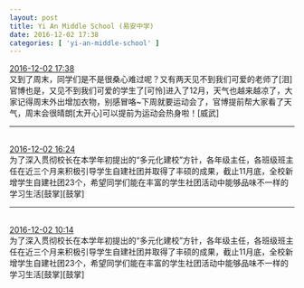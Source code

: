 ```yaml
---
layout: post
title: Yi An Middle School (易安中学)
date: 2016-12-02 17:38
categories: [ 'yi-an-middle-school' ]
---
```


<div class="weibo-info">
  <a href="http://weibo.com/6074218720/Ekgikz4r6">2016-12-02 17:38</a>
</div>
又到了周末，同学们是不是很桑心难过呢？又有两天见不到我们可爱的老师了[泪]官博也是，又见不到我们可爱的学生了[可怜]进入了12月，天气也越来越凉了，大家记得周末外出增加衣物，别感冒咯~下周就要运动会了，官博提前帮大家看了天气，周末会很晴朗[太开心]可以提前为运动会热身啦！[威武]

<!-- more -->

---

<br />
<div class="weibo-info">
  <a href="http://weibo.com/6074218720/EkfOptNqI">2016-12-02 16:24</a>
</div>
为了深入贯彻校长在本学年初提出的“多元化建校”方针，各年级主任，各班级班主任在近三个月来积极引导学生自建社团并取得了丰硕的成果，截止11月底，全校新增学生自建社团23个，希望同学们能在丰富的学生社团活动中能够品味不一样的学习生活[鼓掌][鼓掌]

---

<br />
<div class="weibo-info">
  <a href="http://weibo.com/6074218720/Ekdogi7jd">2016-12-02 10:14</a>
</div>
为了深入贯彻校长在本学年初提出的“多元化建校”方针，各年级主任，各班级班主任在近三个月来积极引导学生自建社团并取得了丰硕的成果，截止11月底，全校新增学生自建社团23个，希望同学们能在丰富的学生社团活动中能够品味不一样的学习生活[鼓掌][鼓掌]
